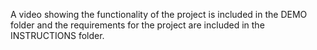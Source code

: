 A video showing the functionality of the project is included in the DEMO folder and the requirements for the project are included in the INSTRUCTIONS folder.

